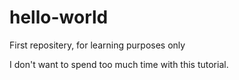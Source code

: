 # hello-world
First repositery, for learning purposes only

I don't want to spend too much time with this tutorial.
